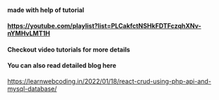 #### made with help of tutorial
#### https://youtube.com/playlist?list=PLCakfctNSHkFDTFczqhXNv-nYMHvLMT1H

#### Checkout video tutorials for more details
#### You can also read detailed blog here
https://learnwebcoding.in/2022/01/18/react-crud-using-php-api-and-mysql-database/
